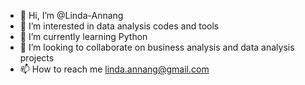- 👋 Hi, I’m @Linda-Annang
- 👀 I’m interested in data analysis codes and tools
- 🌱 I’m currently learning Python
- 💞️ I’m looking to collaborate on business analysis and data analysis projects
- 📫 How to reach me linda.annang@gmail.com

<!---
Linda-Annang/Linda-Annang is a ✨ special ✨ repository because its `README.md` (this file) appears on your GitHub profile.
You can click the Preview link to take a look at your changes.
--->
